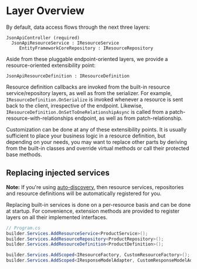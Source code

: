 # Layer Overview

By default, data access flows through the next three layers:

```
JsonApiController (required)
  JsonApiResourceService : IResourceService
     EntityFrameworkCoreRepository : IResourceRepository
```

Aside from these pluggable endpoint-oriented layers, we provide a resource-oriented extensibility point:

```
JsonApiResourceDefinition : IResourceDefinition
```

Resource definition callbacks are invoked from the built-in resource service/repository layers, as well as from the serializer.
For example, `IResourceDefinition.OnSerialize` is invoked whenever a resource is sent back to the client, irrespective of the endpoint.
Likewise, `IResourceDefinition.OnSetToOneRelationshipAsync` is called from a patch-resource-with-relationships endpoint, as well as from patch-relationship.

Customization can be done at any of these extensibility points. It is usually sufficient to place your business logic in a resource definition, but depending
on your needs, you may want to replace other parts by deriving from the built-in classes and override virtual methods or call their protected base methods.

## Replacing injected services

**Note:** If you're using [auto-discovery](~/usage/resource-graph.md#auto-discovery), then resource services, repositories and resource definitions will be automatically registered for you.

Replacing built-in services is done on a per-resource basis and can be done at startup.
For convenience, extension methods are provided to register layers on all their implemented interfaces.

```c#
// Program.cs
builder.Services.AddResourceService<ProductService>();
builder.Services.AddResourceRepository<ProductRepository>();
builder.Services.AddResourceDefinition<ProductDefinition>();

builder.Services.AddScoped<IResourceFactory, CustomResourceFactory>();
builder.Services.AddScoped<IResponseModelAdapter, CustomResponseModelAdapter>();
```

